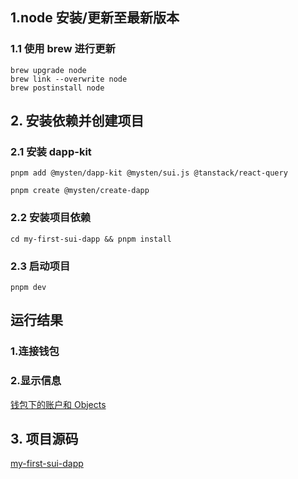 ## 1.node 安装/更新至最新版本

### 1.1 使用 brew 进行更新

```
brew upgrade node
brew link --overwrite node
brew postinstall node
```

## 2. 安装依赖并创建项目

### 2.1 安装 dapp-kit

```
pnpm add @mysten/dapp-kit @mysten/sui.js @tanstack/react-query

pnpm create @mysten/create-dapp
```

### 2.2 安装项目依赖

```
cd my-first-sui-dapp && pnpm install
```

### 2.3 启动项目

```
pnpm dev
```

## 运行结果

### 1.连接钱包

### 2.显示信息

[钱包下的账户和 Objects](resources/lesson1-dapp-kit-hello-world.png)

## 3. 项目源码

[my-first-sui-dapp](https://github.com/luckychacha/my-first-sui-dapp)